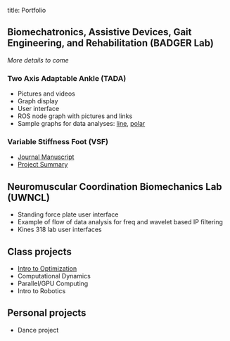 title: Portfolio

## Biomechatronics, Assistive Devices, Gait Engineering, and Rehabilitation (BADGER Lab)
*More details to come*
### Two Axis Adaptable Ankle (TADA)
* Pictures and videos
* Graph display
* User interface
* ROS node graph with pictures and links
* Sample graphs for data analyses: [line](https://www.kieran-nichols.com/file_line), [polar](https://www.kieran-nichols.com/file_polar)
### Variable Stiffness Foot (VSF)
* [Journal Manuscript](https://authors.elsevier.com/a/1gTp74-6-e4tq)
* [Project Summary](https://www.kieran-nichols.com/vsf__publication_post)
## Neuromuscular Coordination Biomechanics Lab (UWNCL)
* Standing force plate user interface
* Example of flow of data analysis for freq and wavelet based IP filtering
* Kines 318 lab user interfaces
## Class projects
* [Intro to Optimization](https://nbviewer.org/urls/laurentlessard.com/teaching/cs524/project/Spring2018/DawsonDillsNichols.ipynb)
* Computational Dynamics
* Parallel/GPU Computing
* Intro to Robotics
## Personal projects
* Dance project